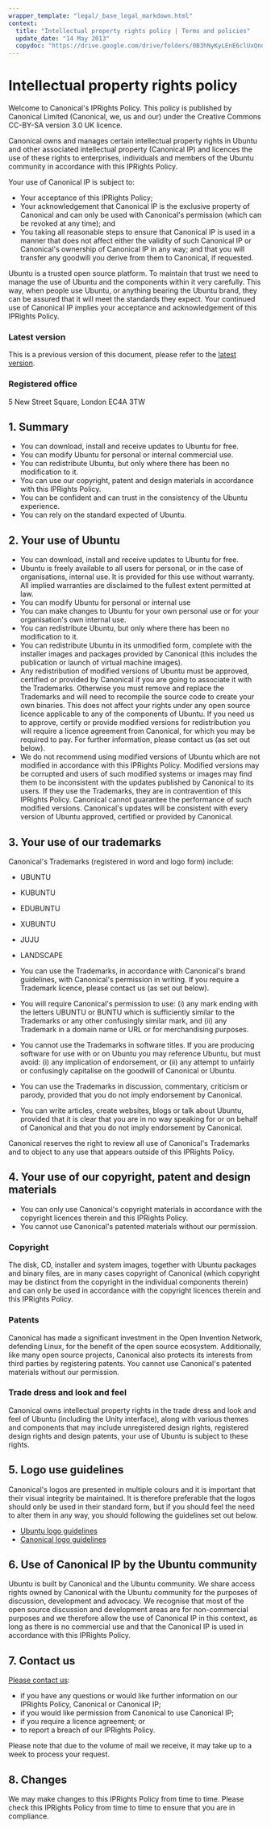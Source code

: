 ```yaml
---
wrapper_template: "legal/_base_legal_markdown.html"
context:
  title: "Intellectual property rights policy | Terms and policies"
  update_date: "14 May 2013"
  copydoc: "https://drive.google.com/drive/folders/0B3hNyKyLEnE6clUxQndBME5uRXM"
---
```


# Intellectual property rights policy

Welcome to Canonical's IPRights Policy. This policy is published by Canonical Limited (Canonical, we, us and our) under the Creative Commons CC-BY-SA version 3.0 UK licence.

Canonical owns and manages certain intellectual property rights in Ubuntu and other associated intellectual property (Canonical IP) and licences the use of these rights to enterprises, individuals and members of the Ubuntu community in accordance with this IPRights Policy.

Your use of Canonical IP is subject to:

- Your acceptance of this IPRights Policy;
- Your acknowledgement that Canonical IP is the exclusive property of Canonical and can only be used with Canonical's permission (which can be revoked at any time); and
- You taking all reasonable steps to ensure that Canonical IP is used in a manner that does not affect either the validity of such Canonical IP or Canonical's ownership of Canonical IP in any way; and that you will transfer any goodwill you derive from them to Canonical, if requested.

Ubuntu is a trusted open source platform. To maintain that trust we need to manage the use of Ubuntu and the components within it very carefully. This way, when people use Ubuntu, or anything bearing the Ubuntu brand, they can be assured that it will meet the standards they expect. Your continued use of Canonical IP implies your acceptance and acknowledgement of this IPRights Policy.

### Latest version

This is a previous version of this document, please refer to the [latest version](/legal/intellectual-property-policy).

### Registered office

5 New Street Square,
London EC4A 3TW

## 1\. Summary

- You can download, install and receive updates to Ubuntu for free.
- You can modify Ubuntu for personal or internal commercial use.
- You can redistribute Ubuntu, but only where there has been no modification to it.
- You can use our copyright, patent and design materials in accordance with this IPRights Policy.
- You can be confident and can trust in the consistency of the Ubuntu experience.
- You can rely on the standard expected of Ubuntu.

## 2\. Your use of Ubuntu

- You can download, install and receive updates to Ubuntu for free.
- Ubuntu is freely available to all users for personal, or in the case of organisations, internal use. It is provided for this use without warranty. All implied warranties are disclaimed to the fullest extent permitted at law.
- You can modify Ubuntu for personal or internal use
- You can make changes to Ubuntu for your own personal use or for your organisation's own internal use.
- You can redistribute Ubuntu, but only where there has been no modification to it.
- You can redistribute Ubuntu in its unmodified form, complete with the installer images and packages provided by Canonical (this includes the publication or launch of virtual machine images).
- Any redistribution of modified versions of Ubuntu must be approved, certified or provided by Canonical if you are going to associate it with the Trademarks. Otherwise you must remove and replace the Trademarks and will need to recompile the source code to create your own binaries. This does not affect your rights under any open source licence applicable to any of the components of Ubuntu. If you need us to approve, certify or provide modified versions for redistribution you will require a licence agreement from Canonical, for which you may be required to pay. For further information, please contact us (as set out below).
- We do not recommend using modified versions of Ubuntu which are not modified in accordance with this IPRights Policy. Modified versions may be corrupted and users of such modified systems or images may find them to be inconsistent with the updates published by Canonical to its users. If they use the Trademarks, they are in contravention of this IPRights Policy. Canonical cannot guarantee the performance of such modified versions. Canonical's updates will be consistent with every version of Ubuntu approved, certified or provided by Canonical.

## 3\. Your use of our trademarks

Canonical's Trademarks (registered in word and logo form) include:

- UBUNTU
- KUBUNTU
- EDUBUNTU
- XUBUNTU
- JUJU
- LANDSCAPE

- You can use the Trademarks, in accordance with Canonical's brand guidelines, with Canonical's permission in writing. If you require a Trademark licence, please contact us (as set out below).
- You will require Canonical's permission to use: (i) any mark ending with the letters UBUNTU or BUNTU which is sufficiently similar to the Trademarks or any other confusingly similar mark, and (ii) any Trademark in a domain name or URL or for merchandising purposes.
- You cannot use the Trademarks in software titles. If you are producing software for use with or on Ubuntu you may reference Ubuntu, but must avoid: (i) any implication of endorsement, or (ii) any attempt to unfairly or confusingly capitalise on the goodwill of Canonical or Ubuntu.
- You can use the Trademarks in discussion, commentary, criticism or parody, provided that you do not imply endorsement by Canonical.
- You can write articles, create websites, blogs or talk about Ubuntu, provided that it is clear that you are in no way speaking for or on behalf of Canonical and that you do not imply endorsement by Canonical.

Canonical reserves the right to review all use of Canonical's Trademarks and to object to any use that appears outside of this IPRights Policy.

## 4\. Your use of our copyright, patent and design materials

- You can only use Canonical's copyright materials in accordance with the copyright licences therein and this IPRights Policy.
- You cannot use Canonical's patented materials without our permission.

### Copyright

The disk, CD, installer and system images, together with Ubuntu packages and binary files, are in many cases copyright of Canonical (which copyright may be distinct from the copyright in the individual components therein) and can only be used in accordance with the copyright licences therein and this IPRights Policy.

### Patents

Canonical has made a significant investment in the Open Invention Network, defending Linux, for the benefit of the open source ecosystem. Additionally, like many open source projects, Canonical also protects its interests from third parties by registering patents. You cannot use Canonical's patented materials without our permission.

### Trade dress and look and feel

Canonical owns intellectual property rights in the trade dress and look and feel of Ubuntu (including the Unity interface), along with various themes and components that may include unregistered design rights, registered design rights and design patents, your use of Ubuntu is subject to these rights.

## 5\. Logo use guidelines

Canonical's logos are presented in multiple colours and it is important that their visual integrity be maintained. It is therefore preferable that the logos should only be used in their standard form, but if you should feel the need to alter them in any way, you should following the guidelines set out below.

- [Ubuntu logo guidelines](https://design.ubuntu.com/brand/ubuntu-logo)
- [Canonical logo guidelines](https://design.ubuntu.com/brand/canonical-logo)

## 6\. Use of Canonical IP by the Ubuntu community

Ubuntu is built by Canonical and the Ubuntu community. We share access rights owned by Canonical with the Ubuntu community for the purposes of discussion, development and advocacy. We recognise that most of the open source discussion and development areas are for non-commercial purposes and we therefore allow the use of Canonical IP in this context, as long as there is no commercial use and that the Canonical IP is used in accordance with this IPRights Policy.

## 7\. Contact us

[Please contact us](/legal/terms-and-policies/contact-us):

- if you have any questions or would like further information on our IPRights Policy, Canonical or Canonical IP;
- if you would like permission from Canonical to use Canonical IP;
- if you require a licence agreement; or
- to report a breach of our IPRights Policy.

Please note that due to the volume of mail we receive, it may take up to a week to process your request.

## 8\. Changes

We may make changes to this IPRights Policy from time to time. Please check this IPRights Policy from time to time to ensure that you are in compliance.
